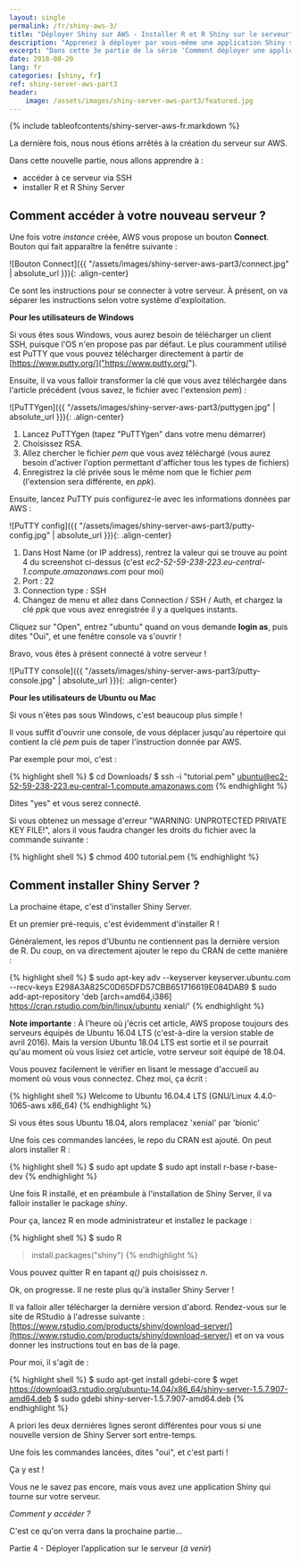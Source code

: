 ```yaml
---
layout: single
permalink: /fr/shiny-aws-3/
title: "Déployer Shiny sur AWS - Installer R et R Shiny sur le serveur"
description: "Apprenez à déployer par vous-même une application Shiny sur un serveur AWS. C'est simple, gratuit, et expliqué dans cet article ! Partie 3 : Après avoir créé notre serveur, on y installe à présent R et R Shiny !"
excerpt: "Dans cette 3e partie de la série 'Comment déployer une application Shiny sur AWS', on va entrer au cœur de notre serveur pour y installer R, R Shiny, et mettre en place Shiny Server !"
date: 2018-08-20
lang: fr
categories: [shiny, fr]
ref: shiny-server-aws-part3
header:
    image: /assets/images/shiny-server-aws-part3/featured.jpg
---
```


{% include tableofcontents/shiny-server-aws-fr.markdown %}

La dernière fois, nous nous étions arrêtés à la création du serveur sur AWS. 

Dans cette nouvelle partie, nous allons apprendre à :

* accéder à ce serveur via SSH
* installer R et R Shiny Server

## Comment accéder à votre nouveau serveur ?

Une fois votre *instance* créée, AWS vous propose un bouton **Connect**. Bouton qui fait apparaître la fenêtre suivante :

![Bouton Connect]({{ "/assets/images/shiny-server-aws-part3/connect.jpg" | absolute_url }}){: .align-center}

Ce sont les instructions pour se connecter à votre serveur. À présent, on va séparer les instructions selon votre système d'exploitation.

**Pour les utilisateurs de Windows**

Si vous êtes sous Windows, vous aurez besoin de télécharger un client SSH, puisque l'OS n'en propose pas par défaut. Le plus couramment utilisé est PuTTY que vous pouvez télécharger directement à partir de [https://www.putty.org/]("https://www.putty.org/"). 	

Ensuite, il va vous falloir transformer la clé que vous avez téléchargée dans l'article précédent (vous savez, le fichier avec l'extension *pem*) :

![PuTTYgen]({{ "/assets/images/shiny-server-aws-part3/puttygen.jpg" | absolute_url }}){: .align-center}

1. Lancez PuTTYgen (tapez "PuTTYgen" dans votre menu démarrer)
2. Choisissez RSA.
3. Allez chercher le fichier *pem* que vous avez téléchargé (vous aurez besoin d'activer l'option permettant d'afficher tous les types de fichiers)
4. Enregistrez la clé privée sous le même nom que le fichier *pem* (l'extension sera différente, en *ppk*).

Ensuite, lancez PuTTY puis configurez-le avec les informations données par AWS :

![PuTTY config]({{ "/assets/images/shiny-server-aws-part3/putty-config.jpg" | absolute_url }}){: .align-center}

1. Dans Host Name (or IP address), rentrez la valeur qui se trouve au point 4 du screenshot ci-dessus (c'est *ec2-52-59-238-223.eu-central-1.compute.amazonaws.com* pour moi)
2. Port : 22
3. Connection type : SSH
4. Changez de menu et allez dans Connection / SSH / Auth, et chargez la clé *ppk* que vous avez enregistrée il y a quelques instants. 

Cliquez sur "Open", entrez "ubuntu" quand on vous demande **login as**, puis dites "Oui", et une fenêtre console va s'ouvrir ! 

Bravo, vous êtes à présent connecté à votre serveur ! 

![PuTTY console]({{ "/assets/images/shiny-server-aws-part3/putty-console.jpg" | absolute_url }}){: .align-center}

**Pour les utilisateurs de Ubuntu ou Mac**

Si vous n'êtes pas sous Windows, c'est beaucoup plus simple !

Il vous suffit d'ouvrir une console, de vous déplacer jusqu'au répertoire qui contient la clé *pem* puis de taper l'instruction donnée par AWS.

Par exemple pour moi, c'est :

{% highlight shell %}
$ cd Downloads/
$ ssh -i "tutorial.pem" ubuntu@ec2-52-59-238-223.eu-central-1.compute.amazonaws.com
{% endhighlight %}

Dites "yes" et vous serez connecté.

Si vous obtenez un message d'erreur "WARNING: UNPROTECTED PRIVATE KEY FILE!", alors il vous faudra changer les droits du fichier avec la commande suivante :

{% highlight shell %}
$ chmod 400 tutorial.pem
{% endhighlight %}

## Comment installer Shiny Server ?

La prochaine étape, c'est d'installer Shiny Server.

Et un premier pré-requis, c'est évidemment d'installer R !

Généralement, les repos d'Ubuntu ne contiennent pas la dernière version de R. Du coup, on va directement ajouter le repo du CRAN de cette manière :

{% highlight shell %}
$ sudo apt-key adv --keyserver keyserver.ubuntu.com --recv-keys E298A3A825C0D65DFD57CBB651716619E084DAB9
$ sudo add-apt-repository 'deb [arch=amd64,i386] https://cran.rstudio.com/bin/linux/ubuntu xenial/'
{% endhighlight %}

**Note importante** : À l'heure où j'écris cet article, AWS propose toujours des serveurs équipés de Ubuntu 16.04 LTS (c'est-à-dire la version stable de avril 2016). Mais la version Ubuntu 18.04 LTS est sortie et il se pourrait qu'au moment où vous lisiez cet article, votre serveur soit équipé de 18.04. 

Vous pouvez facilement le vérifier en lisant le message d'accueil au moment où vous vous connectez. Chez moi, ça écrit :

{% highlight shell %}
Welcome to Ubuntu 16.04.4 LTS (GNU/Linux 4.4.0-1065-aws x86_64)
{% endhighlight %}

Si vous êtes sous Ubuntu 18.04, alors remplacez 'xenial' par 'bionic'

Une fois ces commandes lancées, le repo du CRAN est ajouté. On peut alors installer R :

{% highlight shell %}
$ sudo apt update
$ sudo apt install r-base r-base-dev
{% endhighlight %}

Une fois R installé, et en préambule à l'installation de Shiny Server, il va falloir installer le package *shiny*.

Pour ça, lancez R en mode administrateur et installez le package :

{% highlight shell %}
$ sudo R
> install.packages("shiny")
{% endhighlight %}

Vous pouvez quitter R en tapant *q()* puis choisissez *n*.

Ok, on progresse. Il ne reste plus qu'à installer Shiny Server !

Il va falloir aller télécharger la dernière version d'abord. Rendez-vous sur le site de RStudio à l'adresse suivante : [https://www.rstudio.com/products/shiny/download-server/](https://www.rstudio.com/products/shiny/download-server/) et on va vous donner les instructions tout en bas de la page.

Pour moi, il s'agit de :

{% highlight shell %}
$ sudo apt-get install gdebi-core
$ wget https://download3.rstudio.org/ubuntu-14.04/x86_64/shiny-server-1.5.7.907-amd64.deb
$ sudo gdebi shiny-server-1.5.7.907-amd64.deb
{% endhighlight %}

A priori les deux dernières lignes seront différentes pour vous si une nouvelle version de Shiny Server sort entre-temps.

Une fois les commandes lancées, dites "oui", et c'est parti !

Ça y est ! 

Vous ne le savez pas encore, mais vous avez une application Shiny qui tourne sur votre serveur.

*Comment y accéder ?*

C'est ce qu'on verra dans la prochaine partie...

Partie 4 - Déployer l’application sur le serveur (*à venir*)